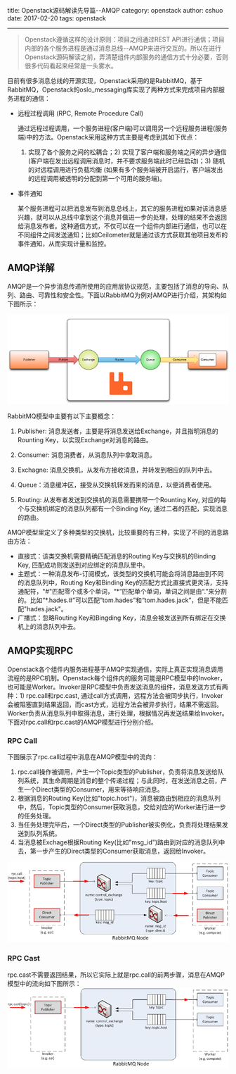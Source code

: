 title: Openstack源码解读先导篇--AMQP
category: openstack
author: cshuo
date: 2017-02-20
tags: openstack

---
> Openstack遵循这样的设计原则：项目之间通过REST API进行通信；项目内部的各个服务进程是通过消息总线--AMQP来进行交互的。所以在进行Openstack源码解读之前，弄清楚组件内部服务的通信方式十分必要，否则很多代码看起来经常是一头雾水。

<!--more-->

目前有很多消息总线的开源实现，Openstack采用的是RabbitMQ，基于RabbitMQ，Openstack的oslo_messaging库实现了两种方式来完成项目内部服务进程的通信：
* 远程过程调用 (RPC, Remote Procedure Call)

  通过远程过程调用，一个服务进程(客户端)可以调用另一个远程服务进程(服务端)中的方法。Openstack采用这种方式主要是考虑到其如下优点：
  1) 实现了各个服务之间的松耦合；2) 实现了客户端和服务端之间的异步通信(客户端在发出远程调用消息时，并不要求服务端此时已经启动)；3) 随机的对远程调用进行负载均衡 (如果有多个服务端被开启运行，客户端发出的远程调用被透明的分配到第一个可用的服务端)。
* 事件通知

  某个服务进程可以把消息发布到消息总线上，其它的服务进程如果对该消息感兴趣，就可以从总线中拿到这个消息并做进一步的处理，处理的结果不会返回给消息发布者。这种通信方式，不仅可以在一个组件内部进行通信，也可以在不同组件之间发送通知；比如Ceilometer就是通过该方式获取其他项目发布的事件通知，从而实现计量和监控。

## AMQP详解
AMQP是一个异步消息传递所使用的应用层协议规范，主要包括了消息的导向、队列、路由、可靠性和安全性。下面以RabbitMQ为例对AMQP进行介绍，其架构如下图所示：

![](https://raw.githubusercontent.com/cshuo/bpic/master/amqp.png)

RabbitMQ模型中主要有以下主要概念：
1. Publisher: 消息发送者，主要是将消息发送给Exchange，并且指明消息的Rounting Key，以实现Exchange对消息的路由。

2. Consumer: 消息消费者，从消息队列中拿取消息。

3. Exchagne: 消息交换机，从发布方接收消息，并转发到相应的队列中去。

4. Queue：消息缓冲区，接受从交换机转发而来的消息，以便消费者使用。

5. Routing: 从发布者发送到交换机的消息需要携带一个Rounting Key, 对应的每个与交换机绑定的消息队列都有一个Binding Key, 通过二者的匹配，实现消息的路由。

AMQP模型里定义了多种类型的交换机，比较重要的有三种，实现了不同的消息路由方法：
* 直接式：该类交换机需要精确匹配消息的Routing Key与交换机的Binding Key, 匹配成功则发送到对应绑定的消息队里中。
* 主题式：一种消息发布-订阅模式，该类型的交换机可能会将消息路由到不同的消息队列中，Routing Key和Binding Key的匹配方式比直接式更灵活，支持通配符，"#"匹配零个或多个单词，“\*”匹配单个单词，单词之间是由“.”来分割的。比如“\*.hades.#”可以匹配”tom.hades”和“tom.hades.jack”，但是不能匹配"hades.jack"。
* 广播式：忽略Routing Key和Bingding Key，消息会被发送到所有绑定在交换机上的消息队列中去。

## AMQP实现RPC
Openstack各个组件内服务进程基于AMQP实现通信，实际上真正实现消息调用流程的是RPC机制。Openstack每个组件内的服务可能是RPC模型中的Invoker，也可能是Worker。Invoker是RPC模型中负责发送消息的组件，消息发送方式有两种：1) rpc.call和rpc.cast, 通过call方式调用，远程方法会被同步执行，Invoker会被阻塞直到结果返回，而cast方式，远程方法会被异步执行，结果不需返回。Worker负责从消息队列中取得消息，进行处理，根据情况再发送结果给Invoker。下面对rpc.call和rpc.cast的AMQP模型进行分别介绍。

### RPC Call
下图展示了rpc.call过程中消息在AMQP模型中的流向：
1. rpc.call操作被调用，产生一个Topic类型的Publisher，负责将消息发送给队列系统，其生命周期是消息的整个传递过程；与此同时，在发送消息之前，产生一个Direct类型的Consumer，用来等待响应消息。
2. 根据消息的Routing Key(比如"topic.host")，消息被路由到相应的消息队列中，然后，Topic类型的Consumer获取消息，交给对应的Worker进行进一步的任务处理。
3. 当任务处理完毕后，一个Direct类型的Publisher被实例化，负责将处理结果发送到队列系统。
4. 当消息被Exchage根据Routing Key(比如"msg_id")路由到对应的消息队列中去，第一步产生的Direct类型的Consumer获取消息，返回给Invoker。

![](https://raw.githubusercontent.com/cshuo/bpic/master/rpc_call.png)

### RPC Cast
rpc.cast不需要返回结果，所以它实际上就是rpc.call的前两步骤，消息在AMQP模型中的流向如下图所示：
![](https://raw.githubusercontent.com/cshuo/bpic/master/rpc_cast.png)
